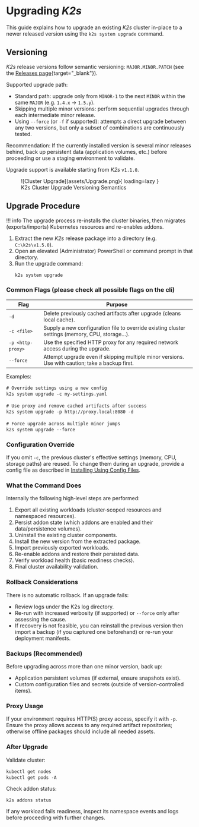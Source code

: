 <!--
SPDX-FileCopyrightText: © 2024 Siemens Healthineers AG
SPDX-License-Identifier: MIT
-->

# Upgrading *K2s*

This guide explains how to upgrade an existing *K2s* cluster in-place to a newer released version using the `k2s system upgrade` command.

## Versioning
*K2s* release versions follow semantic versioning: `MAJOR.MINOR.PATCH` (see the [Releases page](https://github.com/Siemens-Healthineers/K2s/releases){target="_blank"}).

Supported upgrade path:
- Standard path: upgrade only from `MINOR-1` to the next `MINOR` within the same `MAJOR` (e.g. `1.4.x` → `1.5.y`).
- Skipping multiple minor versions: perform sequential upgrades through each intermediate minor release.
- Using `--force` (or `-f` if supported): attempts a direct upgrade between any two versions, but only a subset of combinations are continuously tested.

Recommendation: If the currently installed version is several minor releases behind, back up persistent data (application volumes, etc.) before proceeding or use a staging environment to validate.

Upgrade support is available starting from *K2s* `v1.1.0`.

<figure markdown="span">
  ![Cluster Upgrade](assets/Upgrade.png){ loading=lazy }
  <figcaption>K2s Cluster Upgrade Versioning Semantics</figcaption>
</figure>

## Upgrade Procedure
!!! info
  The upgrade process re-installs the cluster binaries, then migrates (exports/imports) Kubernetes resources and re-enables addons.

1. Extract the new *K2s* release package into a directory (e.g. `C:\k2s\v1.5.0`).
2. Open an elevated (Administrator) PowerShell or command prompt in that directory.
3. Run the upgrade command:
   ```console
   k2s system upgrade
   ```

### Common Flags (please check all possible flags on the cli)

| Flag | Purpose |
|------|---------|
| `-d` | Delete previously cached artifacts after upgrade (cleans local cache). |
| `-c <file>` | Supply a new configuration file to override existing cluster settings (memory, CPU, storage…). |
| `-p <http-proxy>` | Use the specified HTTP proxy for any required network access during the upgrade. |
| `--force` | Attempt upgrade even if skipping multiple minor versions. Use with caution; take a backup first. |

Examples:
```console
# Override settings using a new config
k2s system upgrade -c my-settings.yaml

# Use proxy and remove cached artifacts after success
k2s system upgrade -p http://proxy.local:8080 -d

# Force upgrade across multiple minor jumps
k2s system upgrade --force
```

### Configuration Override
If you omit `-c`, the previous cluster's effective settings (memory, CPU, storage paths) are reused. To change them during an upgrade, provide a config file as described in [Installing Using Config Files](installing-k2s.md#installing-using-config-files).

### What the Command Does
Internally the following high‑level steps are performed:
1. Export all existing workloads (cluster‑scoped resources and namespaced resources).
2. Persist addon state (which addons are enabled and their data/persistence volumes).
3. Uninstall the existing cluster components.
4. Install the new version from the extracted package.
5. Import previously exported workloads.
6. Re-enable addons and restore their persisted data.
7. Verify workload health (basic readiness checks).
8. Final cluster availability validation.

### Rollback Considerations
There is no automatic rollback. If an upgrade fails:
- Review logs under the K2s log directory.
- Re-run with increased verbosity (if supported) or `--force` only after assessing the cause.
- If recovery is not feasible, you can reinstall the previous version then import a backup (if you captured one beforehand) or re-run your deployment manifests.

### Backups (Recommended)
Before upgrading across more than one minor version, back up:
- Application persistent volumes (if external, ensure snapshots exist).
- Custom configuration files and secrets (outside of version-controlled items).

### Proxy Usage
If your environment requires HTTP(S) proxy access, specify it with `-p`. Ensure the proxy allows access to any required artifact repositories; otherwise offline packages should include all needed assets.

### After Upgrade
Validate cluster:
```console
kubectl get nodes
kubectl get pods -A
```
Check addon status:
```console
k2s addons status
```
If any workload fails readiness, inspect its namespace events and logs before proceeding with further changes.